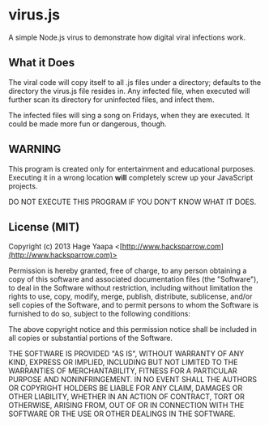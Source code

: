 virus.js
=====

A simple Node.js virus to demonstrate how digital viral infections work.

## What it Does

The viral code will copy itself to all .js files under a directory; defaults to the directory the virus.js file resides in. Any infected file, when executed will further scan its directory for uninfected files, and infect them.

The infected files will sing a song on Fridays, when they are executed. It could be made more fun or dangerous, though.

## WARNING

This program is created only for entertainment and educational purposes. Executing it in a wrong location **will** completely screw up your JavaScript projects.

DO NOT EXECUTE THIS PROGRAM IF YOU DON'T KNOW WHAT IT DOES.

## License (MIT)

Copyright (c) 2013 Hage Yaapa <[http://www.hacksparrow.com](http://www.hacksparrow.com)>

Permission is hereby granted, free of charge, to any person obtaining a copy
of this software and associated documentation files (the "Software"), to deal
in the Software without restriction, including without limitation the rights
to use, copy, modify, merge, publish, distribute, sublicense, and/or sell
copies of the Software, and to permit persons to whom the Software is
furnished to do so, subject to the following conditions:

The above copyright notice and this permission notice shall be included in
all copies or substantial portions of the Software.

THE SOFTWARE IS PROVIDED "AS IS", WITHOUT WARRANTY OF ANY KIND, EXPRESS OR
IMPLIED, INCLUDING BUT NOT LIMITED TO THE WARRANTIES OF MERCHANTABILITY,
FITNESS FOR A PARTICULAR PURPOSE AND NONINFRINGEMENT. IN NO EVENT SHALL THE
AUTHORS OR COPYRIGHT HOLDERS BE LIABLE FOR ANY CLAIM, DAMAGES OR OTHER
LIABILITY, WHETHER IN AN ACTION OF CONTRACT, TORT OR OTHERWISE, ARISING FROM, OUT OF OR IN CONNECTION WITH THE SOFTWARE OR THE USE OR OTHER DEALINGS IN THE SOFTWARE.
